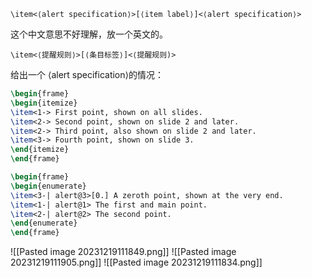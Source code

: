 ``\item<⟨alert specification⟩>[⟨item label⟩]<⟨alert specification⟩>``

这个中文意思不好理解，放一个英文的。

`\item<⟨提醒规则⟩>[⟨条目标签⟩]<⟨提醒规则)>`

给出一个 ⟨alert specification⟩的情况：
```latex
\begin{frame}  
\begin{itemize}  
\item<1-> First point, shown on all slides.  
\item<2-> Second point, shown on slide 2 and later.  
\item<2-> Third point, also shown on slide 2 and later.  
\item<3-> Fourth point, shown on slide 3.  
\end{itemize}  
\end{frame}
```

```latex
\begin{frame}  
\begin{enumerate}  
\item<3-| alert@3>[0.] A zeroth point, shown at the very end.  
\item<1-| alert@1> The first and main point.  
\item<2-| alert@2> The second point.  
\end{enumerate}  
\end{frame}
```

![[Pasted image 20231219111849.png]]
![[Pasted image 20231219111905.png]]
![[Pasted image 20231219111834.png]]
